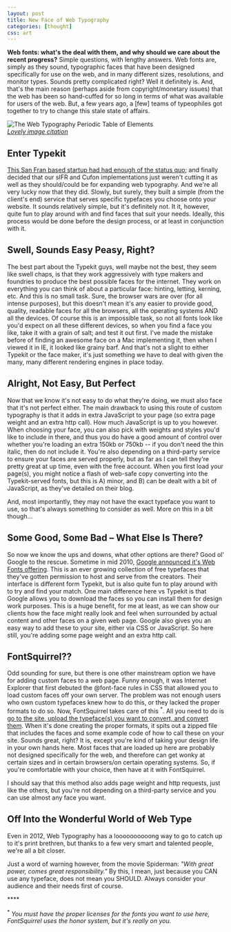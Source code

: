 ```yaml
---
layout: post
title: New Face of Web Typography
categories: [thought]
css: art
---
```


<p><strong>Web fonts: what&#39;s the deal with them, and why should we care about the recent progress?</strong> Simple questions, with lengthy answers. Web fonts are, simply as they sound, typographic faces that have been designed specifically for use on the web, and in many different sizes, resolutions, and monitor types. Sounds pretty complicated right? Well it definitely is. And, that&#39;s the main reason (perhaps aside from copyright/monetary issues) that the web has been so hand-cuffed for so long in terms of what was available for users of the web. But, a few years ago, a [few] teams of typeophiles got together to try to change this stale state of affairs.</p>
<img src="http://jefff.co/images/web-type-table-of-periodic-elements.jpg" alt="The Web Typography Periodic Table of Elements" />
<figcaption><em><a href="http://www.sccwebdesign.com/wp-content/uploads/2011/10/Periodic_Table.jpg">Lovely image citation</a></em></figcaption>
<h2>Enter Typekit</h2>
<p><a href="http://typekit.com/">This San Fran based startup had had enough of the status quo</a>; and finally decided that our sIFR and Cufon implementations just weren&#39;t cutting it as well as they should/could be for expanding web typography. And we&#39;re all very lucky now that they did. Slowly, but surely, they built a simple (from the client&#39;s end) service that serves specific typefaces you choose onto your website. It sounds relatively simple, but it&#39;s definitely not. It it, however, quite fun to play around with and find faces that suit your needs. Ideally, this process would be done before the design process, or at least in conjunction with it.</p>
<h2>Swell, Sounds Easy Peasy, Right?</h2>
<p>The best part about the Typekit guys, well maybe not the best, they seem like swell chaps, is that they work aggressively with type makers and foundries to produce the best possible faces for the internet. They work on everything you can think of about a particular face: hinting, letting, kerning, etc. And this is no small task. Sure, the browser wars are over (for all intense purposes), but this doesn&#39;t mean it&#39;s any easier to provide good, quality, readable faces for all the browsers, all the operating systems AND all the devices. Of course this is an impossible task, so not all fonts look like you&#39;d expect on all these different devices, so when you find a face you like, take it with a grain of salt; and test it out first. I&#39;ve made the mistake before of finding an awesome face on a Mac implementing it, then when I viewed it in IE, it looked like grainy barf. And that&#39;s not a slight to either Typekit or the face maker, it&#39;s just something we have to deal with given the many, many different rendering engines in place today.</p>
<h2>Alright, Not Easy, But Perfect</h2>
<p>Now that we know it&#39;s not easy to do what they&#39;re doing, we must also face that it&#39;s not perfect either. The main drawback to using this route of custom typography is that it adds in extra JavaScript to your page (so extra page weight and an extra http call). How much JavaScript is up to you however. When choosing your face, you can also pick with weights and styles you&#39;d like to include in there, and thus you do have a good amount of control over whether you&#39;re loading an extra 150kb or 750kb -- if you don&#39;t need the thin italic, then do not include it. You&#39;re also depending on a third-party service to ensure your faces are served properly, but as far as I can tell they&#39;re pretty great at up time, even with the free account. When you first load your page(s), you might notice a flash of web-safe copy converting into the Typekit-served fonts, but this is A) minor, and B) can be dealt with a bit of JavaScript, as they&#39;ve detailed on their blog.</p>

<p>And, most importantly, they may not have the exact typeface you want to use, so that&#39;s always something to consider as well. More on this in a bit though&hellip;</p>
<h2>Some Good, Some Bad &ndash; What Else Is There?</h2>
<p>So now we know the ups and downs, what other options are there? Good ol&#39; Google to the rescue. Sometime in mid 2010, <a href="http://google.com/webfonts">Google announced it&#39;s Web Fonts offering</a>. This is an ever growing collection of free typefaces that they&#39;ve gotten permission to host and serve from the creators. Their interface is different form Typekit, but is also quite fun to play around with to try and find your match. One main difference here vs Typekit is that Google allows you to download the faces so you can install them for design work purposes. This is a huge benefit, for me at least, as we can show our clients how the face might really look and feel when surrounded by actual content and other faces on a given web page. Google also gives you an easy way to add these to your site, either via CSS or JavaScript. So here still, you&#39;re adding some page weight and an extra http call.</p>
<h2>FontSquirrel??</h2>
<p>Odd sounding for sure, but there is one other mainstream option we have for adding custom faces to a web page. Funny enough, it was Internet Explorer that first debuted the @font-face rules in CSS that allowed you to load custom faces off your own server. The problem was not enough users who own custom typefaces knew how to do this, or they lacked the proper formats to do so. Now, FontSquirrel takes care of this <sup>*</sup>. All you need to do is <a href="http://fontsquirrel.com/">go to the site, upload the typeface(s) you want to convert, and convert them</a>. When it&#39;s done creating the proper formats, it spits out a zipped file that includes the faces and some example code of how to call these on your site. Sounds great, right? It is, except you&#39;re kind of taking your design life in your own hands here. Most faces that are loaded up here are probably not designed specifically for the web, and therefore can get wonky at certain sizes and in certain browsers/on certain operating systems. So, if you&#39;re comfortable with your choice, then have at it with FontSquirrel.</p>
<p>I should say that this method also adds page weight and http requests, just like the others, but you&#39;re not depending on a third-party service and you can use almost any face you want.</p>
<h2>Off Into the Wonderful World of Web Type</h2>
<p>Even in 2012, Web Typography has a loooooooooong way to go to catch up to it&#39;s print brethren, but thanks to a few very smart and talented people, we&#39;re all a bit closer.</p>
<p>Just a word of warning however, from the movie Spiderman: <em>&quot;With great power, comes great responsibility.&quot;</em> By this, I mean, just because you CAN use any typeface, does not mean you SHOULD. Always consider your audience and their needs first of course.</p>
<p>****</p>
<p><sup>*</sup> <em>You must have the proper licenses for the fonts you want to use here, FontSquirrel uses the honor system, but it&#39;s really on you.</em></p>